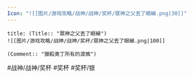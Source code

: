 ```yaml
---
Icon: "![[图片/游戏攻略/战神/战神/奖杯/眾神之父丟了眼線.png|30]]"
---
```

```ad-common-silver-trophy
title: (Title:: "眾神之父丟了眼線")
![[图片/游戏攻略/战神/战神/奖杯/眾神之父丟了眼線.png|100]]

(Comment:: "獵殺奧丁所有的渡鴉")
```

#战神/战神/奖杯 #奖杯 #奖杯/银
